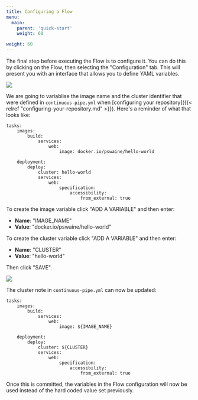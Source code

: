 ```yaml
---
title: Configuring a Flow
menu:
  main:
    parent: 'quick-start'
    weight: 60

weight: 60
---
```

The final step before executing the Flow is to configure it. You can do this by clicking on the Flow, then selecting the "Configuration" tab. This will present you with an interface that allows you to define YAML variables.
 
![](/images/quick-start/flow-configuration-no-config.png)

We are going to variablise the image name and the cluster identifier that were defined in `continuous-pipe.yml` when [configuring your repository]({{< relref "configuring-your-repository.md" >}}). Here's a reminder of what that looks like:

```
tasks:
    images:
        build:
            services:
                web:
                    image: docker.io/pswaine/hello-world

    deployment:
        deploy:
            cluster: hello-world
            services:
                web:
                    specification:
                        accessibility:
                            from_external: true
```

To create the image variable click "ADD A VARIABLE" and then enter:

- **Name**: "IMAGE_NAME"
- **Value**: "docker.io/pswaine/hello-world"

To create the cluster variable click "ADD A VARIABLE" and then enter:

- **Name**: "CLUSTER"
- **Value**: "hello-world"

Then click "SAVE".

![](/images/quick-start/flow-configuration-overview.png)

The cluster note in `continuous-pipe.yml` can now be updated:

```
tasks:
    images:
        build:
            services:
                web:
                    image: ${IMAGE_NAME}

    deployment:
        deploy:
            cluster: ${CLUSTER}
            services:
                web:
                    specification:
                        accessibility:
                            from_external: true
```

Once this is committed, the variables in the Flow configuration will now be used instead of the hard coded value set previously.